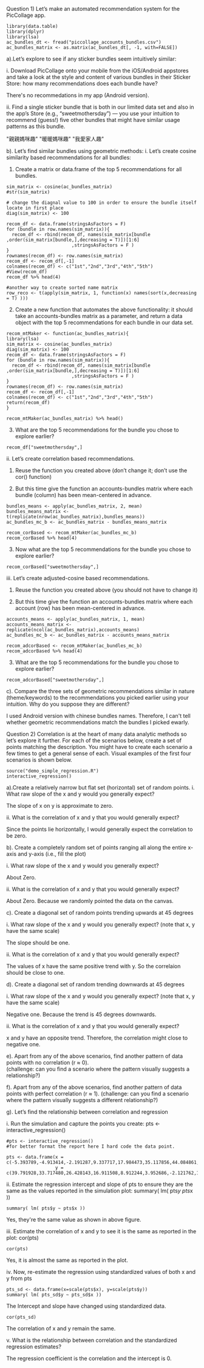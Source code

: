 Question 1) Let’s make an automated recommendation system for the PicCollage app.

```{r}
library(data.table)
library(dplyr)
library(lsa)
ac_bundles_dt <- fread("piccollage_accounts_bundles.csv")
ac_bundles_matrix <- as.matrix(ac_bundles_dt[, -1, with=FALSE])
```

a).Let’s explore to see if any sticker bundles seem intuitively similar:

i. Download PicCollage onto your mobile from the iOS/Android appstores and take a look at the style and content of various bundles in their Sticker Store: how many recommendations does each bundle have?

There's no recommedations in my app (Android version).

ii. Find a single sticker bundle that is both in our limited data set and also in the app’s Store 
(e.g., “sweetmothersday”) — you use your intuition to recommend (guess!) five other bundles that might have similar usage patterns as this bundle.

"親親媽咪趣" "暖暖媽咪趣" "我愛家人趣"

b). Let’s find similar bundles using geometric methods:
i. Let’s create cosine similarity based recommendations for all bundles:

1. Create a matrix or data.frame of the top 5 recommendations for all bundles.
```{r}
sim_matrix <- cosine(ac_bundles_matrix)
#str(sim_matrix)

# change the diagnal value to 100 in order to ensure the bundle itself locate in first place
diag(sim_matrix) <- 100 

recom_df <- data.frame(stringsAsFactors = F)
for (bundle in row.names(sim_matrix)){
  recom_df <- rbind(recom_df, names(sim_matrix[bundle ,order(sim_matrix[bundle,],decreasing = T)])[1:6]
                        ,stringsAsFactors = F )
}
rownames(recom_df) <- row.names(sim_matrix)
recom_df <- recom_df[,-1]
colnames(recom_df) <- c("1st","2nd","3rd","4th","5th")
#View(recom_df)
recom_df %>% head(4)

#another way to create sorted name matrix
row_reco <- t(apply(sim_matrix, 1, function(x) names(sort(x,decreasing = T) )))
```

2. Create a new function that automates the above functionality: it should take an accounts-bundles matrix as a parameter, and return a data object with the top 5 recommendations for each bundle in our data set.
```{r}
recom_mtMaker <- function(ac_bundles_matrix){
library(lsa)
sim_matrix <- cosine(ac_bundles_matrix)
diag(sim_matrix) <- 100 
recom_df <- data.frame(stringsAsFactors = F)
for (bundle in row.names(sim_matrix)){
  recom_df <- rbind(recom_df, names(sim_matrix[bundle ,order(sim_matrix[bundle,],decreasing = T)])[1:6]
                        ,stringsAsFactors = F )
}
rownames(recom_df) <- row.names(sim_matrix)
recom_df <- recom_df[,-1]
colnames(recom_df) <- c("1st","2nd","3rd","4th","5th")
return(recom_df)
}

recom_mtMaker(ac_bundles_matrix) %>% head()

```

3. What are the top 5 recommendations for the bundle you chose to explore earlier?
```{r}
recom_df["sweetmothersday",]
```

ii. Let’s create correlation based recommendations.

1. Reuse the function you created above (don’t change it; don’t use the cor() function)

2. But this time give the function an accounts-bundles matrix where each 
bundle (column) has been mean-centered in advance.

```{r}
bundles_means <- apply(ac_bundles_matrix, 2, mean)
bundles_means_matrix <- t(replicate(nrow(ac_bundles_matrix),bundles_means))
ac_bundles_mc_b <- ac_bundles_matrix - bundles_means_matrix

recom_corBased <- recom_mtMaker(ac_bundles_mc_b)
recom_corBased %>% head(4)
```




3. Now what are the top 5 recommendations for the bundle you chose to explore earlier?

```{r}
recom_corBased["sweetmothersday",]
```

iii. Let’s create adjusted-cosine based recommendations.
1. Reuse the function you created above (you should not have to change it)

2. But this time give the function an accounts-bundles matrix where each 
account (row) has been mean-centered in advance.

```{r}
accounts_means <- apply(ac_bundles_matrix, 1, mean)
accounts_means_matrix <- replicate(ncol(ac_bundles_matrix),accounts_means)
ac_bundles_mc_b <- ac_bundles_matrix - accounts_means_matrix

recom_adcorBased <- recom_mtMaker(ac_bundles_mc_b)
recom_adcorBased %>% head(4)
```


3. What are the top 5 recommendations for the bundle you chose to explore earlier?
```{r}
recom_adcorBased["sweetmothersday",]
```

c). Compare the three sets of geometric recommendations similar in nature (theme/keywords) to the recommendations you picked earlier using your intuition. Why do you suppose they are different?

I used Android version with chinese bundles names. Therefore, I can't tell whether geometric recommendations match the bundles I picked ewarly. 


Question 2) Correlation is at the heart of many data analytic methods so let’s explore it further. For each of the scenarios below, create a set of points matching the description. You might have to create each scenario a few times to get a general sense of each. Visual examples of the first four scenarios is shown below.

```{r}
source("demo_simple_regression.R")
interactive_regression()
```

a).Create a relatively narrow but flat set (horizontal) set of random points.
i. What raw slope of the x and y would you generally expect?

The slope of x on y is approximate to zero.

ii. What is the correlation of x and y that you would generally expect?

Since the points lie horizontally, I would generally expect the correlation to be zero.

b). Create a completely random set of points ranging all along the entire x-axis and y-axis (i.e., fill the plot)

i. What raw slope of the x and y would you generally expect?

About Zero.

ii. What is the correlation of x and y that you would generally expect?

About Zero. Because we randomly pointed the data on the canvas.

c). Create a diagonal set of random points trending upwards at 45 degrees

i. What raw slope of the x and y would you generally expect? (note that x, y have the same scale)

The slope should be one.

ii. What is the correlation of x and y that you would generally expect?

The values of x have the same positive trend with  y. So the correlaion should be close to one.

d). Create a diagonal set of random trending downwards at 45 degrees

i. What raw slope of the x and y would you generally expect? (note that x, y have the same scale)

Negative one. Because the trend is 45 degrees downwards.

ii. What is the correlation of x and y that you would generally expect?

x and y have an opposite trend. Therefore, the correlation might close to negative one.

e). Apart from any of the above scenarios, find another pattern of data points with no correlation (r ≈ 0).  
(challenge: can you find a scenario where the pattern visually suggests a relationship?)


f). Apart from any of the above scenarios, find another pattern of data points with perfect correlation (r ≈ 1).
(challenge: can you find a scenario where the pattern visually suggests a different relationship?)

g). Let’s find the relationship between correlation and regression

i. Run the simulation and capture the points you create: pts <- interactive_regression()
```{r}
#pts <- interactive_regression() 
#for better format the report here I hard code the data point.

pts <- data.frame(x = c(-5.393789,-4.913414,-2.191287,9.337717,17.984473,35.117856,44.084861,3.09284),
                  y = c(39.791928,33.717480,26.428143,16.911508,8.912244,3.952686,-2.121762,18.733842))
```

ii. Estimate the regression intercept and slope of pts to ensure they are the same as the values reported in the  simulation plot: summary( lm( pts$y ~ pts$x ))

```{r}
summary( lm( pts$y ~ pts$x ))
```
Yes, they're the same value as shown in above figure.

iii. Estimate the correlation of x and y to see it is the same as reported in the plot: cor(pts)
```{r}
cor(pts)
```
Yes, it is almost the same as reported in the plot.

iv. Now, re-estimate the regression using standardized values of both x and y from pts
```{r}
pts_sd <- data.frame(x=scale(pts$x), y=scale(pts$y)) 
summary( lm( pts_sd$y ~ pts_sd$x ))
```

The Intercept and slope have changed using standardized data.
```{r}
cor(pts_sd)
```
The correlation of x and y remain the same.

v. What is the relationship between correlation and the standardized regression estimates?

The regression coefficient is the correlation and the intercept is 0.
